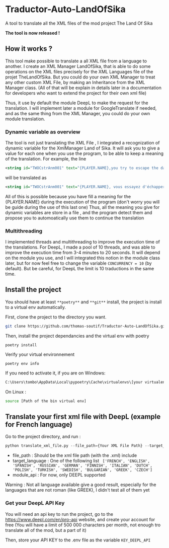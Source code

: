 # Traductor-Auto-LandOfSika

A tool to translate all the XML files of the mod project The Land Of Sika

**The tool is now released !**

## How it works ?

This tool make possible to translate a all XML file from a language to another. I create an XML Manager LandOfSika, that is able to do some operations on the XML files precisely for the XML Languages file of the projet TheLandOfSika. But you could do your own XML Manager to treat any other custom XML File, by making an Inheritance
from the XML Manager class. (All of that will be explain in details later in a documentation for developers who want to extend the project for their own xml file)

Thus, it use by default the module DeepL to make the request for the translation. I will implement later a module for GoogleTranslate if needed, and as the same thing from the XML Manager, you could do your own module translation.

### Dynamic variable as overview

The tool is not just translating the XML File , I integrated a recognization of dynamic variable for the XmlManager Land of Sika. It will ask you to give a value for each one when you use the program, to be able to keep a meaning of the translation. For example, the line

```xml
<string id="TWOCstrAnm001" text="{PLAYER.NAME},you try to escape the darkness" />
 ```

will be translated as 

```xml
<string id="TWOCstrAnm001" text="{PLAYER.NAME}, vous essayez d'échapper à l'obscurité" />
```

All of this is possible because you have fill a meaning for the {PLAYER.NAME} during the execution of the program (don't worry you will be guide during the use of this last one)
Thus, all the meaning you give for dynamic variables are store in a file , and the program detect them and propose you to automoatically use them to continue the translation

### Multithreading

I implemented threads and multithreading to improve the execution time of the translations. For DeepL, I made a pool of 10 threads, and was able to improve the execution time from 3-4 minutes to 20 seconds. It will depend on the module you use, and I will integrated this notion in the module class later, but for now feel free to change the variable `CONCURRENCY = 10` (by default). But be careful, for DeepL the limit is 10 traductions in the same time.



## Install the project

You should have at least `**poetry**` and `**git**` install, the project is install to a virtual env automatically.

First, clone the project to the directory you want.

```bash
git clone https://github.com/thomas-soutif/Traductor-Auto-LandOfSika.git
```

Then, install the project dependancies and the virtual env with poetry

```
poetry install
```

Verify your virtual environnement

```
poetry env info
```
If you need to activate it, if you are on Windows:

```cmd
C:\Users\tombo\AppData\Local\pypoetry\Cache\virtualenvs\[your virtualenv created]\activate
```
On Linux :
```bash
source [Path of the bin virtual env]
```
## Translate your first xml file with DeepL (example for French language)

Go to the project directory, and run :
```python
python translate_xml_file.py --file_path={Your XML File Path} --target_language="FRENCH" --module_api="DEEPL"
```
- file_path : Should be the xml file path (with the .xml) include
- target_language : One of the following list ` ['FRENCH', 'ENGLISH', 'SPANISH', 'RUSSIAN', 'GERMAN', 'FINNISH', 'ITALIAN', 'DUTCH', 'POLISH', 'TURKISH', 'SWEDISH', 'BULGARIAN', 'GREEK', 'CZECH']`
- module_api : For now, only DEEPL supported

Warning : Not all language available give a good result, especially for the languages that are not roman (like GREEK), I didn't test all of them yet

### Get your DeepL API Key
You will need an api key to run the project, go to the https://www.deepl.com/en/pro-api website, and create your account for free (You will have a limit of 500 000 characters per month, not enough tro translate all of the mod, but a part of it)

Then, store your API KEY to the .env file as the variable `KEY_DEEPL_API`
